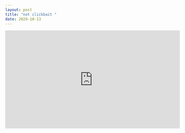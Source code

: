 ```yaml
---
layout: post
title: "not clickbait "
date: 2029-10-13
---
```

<iframe width="560" height="315" src="https://www.youtube.com/embed/dQw4w9WgXcQ?controls=0" title="YouTube video player" frameborder="0" allow="accelerometer; autoplay="1"; clipboard-write; encrypted-media; gyroscope; picture-in-picture" allowfullscreen></iframe>
